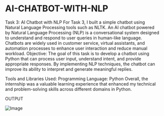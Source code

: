 # AI-CHATBOT-WITH-NLP

Task 3: AI Chatbot with NLP
For Task 3, I built a simple chatbot using Natural Language Processing tools such as NLTK.
An AI chatbot powered by Natural Language Processing (NLP) is a conversational system designed to understand and respond to user queries in human-like language. Chatbots are widely used in customer service, virtual assistants, and automation processes to enhance user interaction and reduce manual workload.
Objective:
The goal of this task is to develop a chatbot using Python that can process user input, understand intent, and provide appropriate responses. By implementing NLP techniques, the chatbot can improve its ability to interpret and generate meaningful replies.

Tools and Libraries Used:
Programming Language: Python
Overall, the internship was a valuable learning experience that enhanced my technical and problem-solving skills across different domains in Python.

OUTPUT

![Image](https://github.com/user-attachments/assets/051d240c-24eb-455a-bbc6-f76075306f8a)

